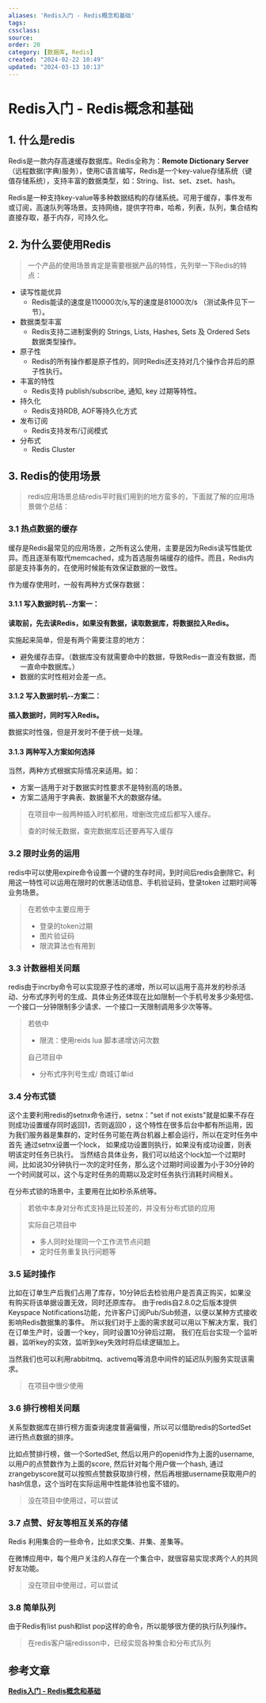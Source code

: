 ```yaml
---
aliases: 'Redis入门 - Redis概念和基础'
tags: 
cssclass:
source:
order: 20
category: [数据库, Redis]
created: "2024-02-22 10:49"
updated: "2024-03-13 10:13"
---
```


# Redis入门 - Redis概念和基础

## 1. 什么是redis

Redis是一款内存高速缓存数据库。Redis全称为：**Remote Dictionary Server**（远程数据(字典)服务），使用C语言编写，Redis是一个key-value存储系统（键值存储系统），支持丰富的数据类型，如：String、list、set、zset、hash。

Redis是一种支持key-value等多种数据结构的存储系统。可用于缓存，事件发布或订阅，高速队列等场景。支持网络，提供字符串，哈希，列表，队列，集合结构直接存取，基于内存，可持久化。

## 2. 为什么要使用Redis

> 一个产品的使用场景肯定是需要根据产品的特性，先列举一下Redis的特点：

- 读写性能优异
  - Redis能读的速度是110000次/s,写的速度是81000次/s （测试条件见下一节）。
- 数据类型丰富
  - Redis支持二进制案例的 Strings, Lists, Hashes, Sets 及 Ordered Sets 数据类型操作。
- 原子性
  - Redis的所有操作都是原子性的，同时Redis还支持对几个操作合并后的原子性执行。
- 丰富的特性
  - Redis支持 publish/subscribe, 通知, key 过期等特性。
- 持久化
  - Redis支持RDB, AOF等持久化方式
- 发布订阅
  - Redis支持发布/订阅模式
- 分布式
  - Redis Cluster

## 3. Redis的使用场景

> redis应用场景总结redis平时我们用到的地方蛮多的，下面就了解的应用场景做个总结：

### 3.1 热点数据的缓存

缓存是Redis最常见的应用场景，之所有这么使用，主要是因为Redis读写性能优异。而且逐渐有取代memcached，成为首选服务端缓存的组件。而且，Redis内部是支持事务的，在使用时候能有效保证数据的一致性。

作为缓存使用时，一般有两种方式保存数据：

#### 3.1.1 写入数据时机--方案一：

**读取前，先去读Redis，如果没有数据，读取数据库，将数据拉入Redis。**

实施起来简单，但是有两个需要注意的地方：

- 避免缓存击穿。（数据库没有就需要命中的数据，导致Redis一直没有数据，而一直命中数据库。）
- 数据的实时性相对会差一点。

#### 3.1.2 写入数据时机--方案二：

**插入数据时，同时写入Redis。**

数据实时性强，但是开发时不便于统一处理。

#### 3.1.3 两种写入方案如何选择

当然，两种方式根据实际情况来适用。如：

- 方案一适用于对于数据实时性要求不是特别高的场景。
- 方案二适用于字典表、数据量不大的数据存储。

>在项目中一般两种插入时机都用，增删改完成后都写入缓存。
>
>查的时候无数据，查完数据库后还要再写入缓存

### 3.2 限时业务的运用

redis中可以使用expire命令设置一个键的生存时间，到时间后redis会删除它。利用这一特性可以运用在限时的优惠活动信息、手机验证码，登录token 过期时间等业务场景。

>在若依中主要应用于
>
>- 登录的token过期
>- 图片验证码
>- 限流算法也有用到

### 3.3 计数器相关问题

redis由于incrby命令可以实现原子性的递增，所以可以运用于高并发的秒杀活动、分布式序列号的生成、具体业务还体现在比如限制一个手机号发多少条短信、一个接口一分钟限制多少请求、一个接口一天限制调用多少次等等。

>若依中
>
>- 限流：使用reids lua 脚本递增访问次数
>
>自己项目中
>
>- 分布式序列号生成/ 商城订单id

### 3.4 分布式锁

这个主要利用redis的setnx命令进行，setnx："set if not exists"就是如果不存在则成功设置缓存同时返回1，否则返回0 ，这个特性在很多后台中都有所运用，因为我们服务器是集群的，定时任务可能在两台机器上都会运行，所以在定时任务中首先 通过setnx设置一个lock， 如果成功设置则执行，如果没有成功设置，则表明该定时任务已执行。 当然结合具体业务，我们可以给这个lock加一个过期时间，比如说30分钟执行一次的定时任务，那么这个过期时间设置为小于30分钟的一个时间就可以，这个与定时任务的周期以及定时任务执行消耗时间相关。

在分布式锁的场景中，主要用在比如秒杀系统等。

>若依中本身对分布式支持是比较差的，并没有分布式锁的应用
>
>实际自己项目中
>
>- 多人同时处理同一个工作流节点问题
>- 定时任务重复执行问题等

### 3.5 延时操作

比如在订单生产后我们占用了库存，10分钟后去检验用户是否真正购买，如果没有购买将该单据设置无效，同时还原库存。 由于redis自2.8.0之后版本提供Keyspace Notifications功能，允许客户订阅Pub/Sub频道，以便以某种方式接收影响Redis数据集的事件。 所以我们对于上面的需求就可以用以下解决方案，我们在订单生产时，设置一个key，同时设置10分钟后过期， 我们在后台实现一个监听器，监听key的实效，监听到key失效时将后续逻辑加上。

当然我们也可以利用rabbitmq、activemq等消息中间件的延迟队列服务实现该需求。

>在项目中很少使用

### 3.6 排行榜相关问题

关系型数据库在排行榜方面查询速度普遍偏慢，所以可以借助redis的SortedSet进行热点数据的排序。

比如点赞排行榜，做一个SortedSet, 然后以用户的openid作为上面的username, 以用户的点赞数作为上面的score, 然后针对每个用户做一个hash, 通过zrangebyscore就可以按照点赞数获取排行榜，然后再根据username获取用户的hash信息，这个当时在实际运用中性能体验也蛮不错的。

>没在项目中使用过，可以尝试

### 3.7 点赞、好友等相互关系的存储

Redis 利用集合的一些命令，比如求交集、并集、差集等。

在微博应用中，每个用户关注的人存在一个集合中，就很容易实现求两个人的共同好友功能。

>没在项目中使用过，可以尝试

### 3.8 简单队列

由于Redis有list push和list pop这样的命令，所以能够很方便的执行队列操作。

>在redis客户端redisson中，已经实现各种集合和分布式队列

## 参考文章

[**Redis入门 - Redis概念和基础**](https://pdai.tech/md/db/nosql-redis/db-redis-introduce.html)